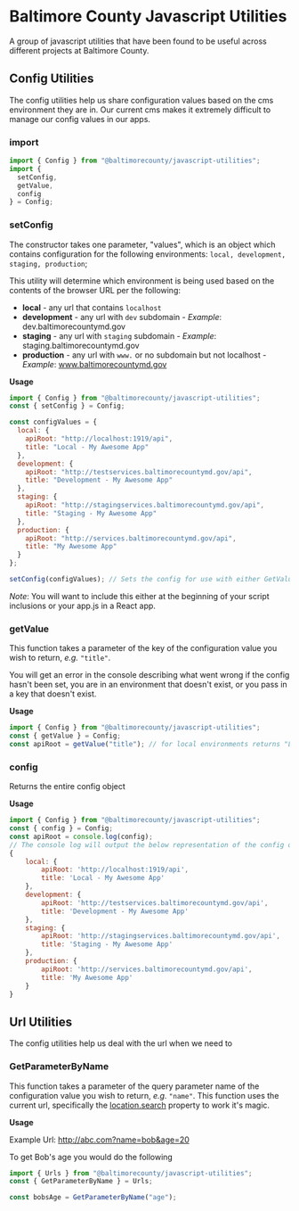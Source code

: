 # Baltimore County Javascript Utilities

A group of javascript utilities that have been found to be useful across different projects at Baltimore County.

## Config Utilities

The config utilities help us share configuration values based on the cms environment they are in. Our current cms makes it extremely difficult to manage our config values in our apps.

### import

```js
import { Config } from "@baltimorecounty/javascript-utilities";
import {
  setConfig,
  getValue,
  config
} = Config;
```

### setConfig

The constructor takes one parameter, "values", which is an object which contains configuration for the following environments: `local, development, staging, production`;

This utility will determine which environment is being used based on the contents of the browser URL per the following:

- **local** - any url that contains `localhost`
- **development** - any url with `dev` subdomain - _Example_: dev.baltimorecountymd.gov
- **staging** - any url with `staging` subdomain - _Example_: staging.baltimorecountymd.gov
- **production** - any url with `www.` or no subdomain but not localhost - _Example_: www.baltimorecountymd.gov

**Usage**

```js
import { Config } from "@baltimorecounty/javascript-utilities";
const { setConfig } = Config;

const configValues = {
  local: {
    apiRoot: "http://localhost:1919/api",
    title: "Local - My Awesome App"
  },
  development: {
    apiRoot: "http://testservices.baltimorecountymd.gov/api",
    title: "Development - My Awesome App"
  },
  staging: {
    apiRoot: "http://stagingservices.baltimorecountymd.gov/api",
    title: "Staging - My Awesome App"
  },
  production: {
    apiRoot: "http://services.baltimorecountymd.gov/api",
    title: "My Awesome App"
  }
};

setConfig(configValues); // Sets the config for use with either GetValue or Config
```

_Note_: You will want to include this either at the beginning of your script inclusions or your app.js in a React app.

### getValue

This function takes a parameter of the key of the configuration value you wish to return, _e.g._ `"title"`.

You will get an error in the console describing what went wrong if the config hasn't been set, you are in an environment that doesn't exist, or you pass in a key that doesn't exist.

**Usage**

```js
import { Config } from "@baltimorecounty/javascript-utilities";
const { getValue } = Config;
const apiRoot = getValue("title"); // for local environments returns "Local - My Awesome App" if used with the config object from the above example
```

### config

Returns the entire config object

**Usage**

```js
import { Config } from "@baltimorecounty/javascript-utilities";
const { config } = Config;
const apiRoot = console.log(config);
// The console log will output the below representation of the config object:
{
	local: {
		apiRoot: 'http://localhost:1919/api',
		title: 'Local - My Awesome App'
	},
	development: {
		apiRoot: 'http://testservices.baltimorecountymd.gov/api',
		title: 'Development - My Awesome App'
	},
	staging: {
		apiRoot: 'http://stagingservices.baltimorecountymd.gov/api',
		title: 'Staging - My Awesome App'
	},
	production: {
		apiRoot: 'http://services.baltimorecountymd.gov/api',
		title: 'My Awesome App'
	}
}
```

## Url Utilities

The config utilities help us deal with the url when we need to

### GetParameterByName

This function takes a parameter of the query parameter name of the configuration value you wish to return, _e.g._ `"name"`. This function uses the current url, specifically the [location.search](https://developer.mozilla.org/en-US/docs/Web/API/Window/location#Example_5_Send_a_string_of_data_to_the_server_by_modifying_the_search_property) property to work it's magic.

**Usage**

Example Url: http://abc.com?name=bob&age=20

To get Bob's age you would do the following

```js
import { Urls } from "@baltimorecounty/javascript-utilities";
const { GetParameterByName } = Urls;

const bobsAge = GetParameterByName("age");
```

